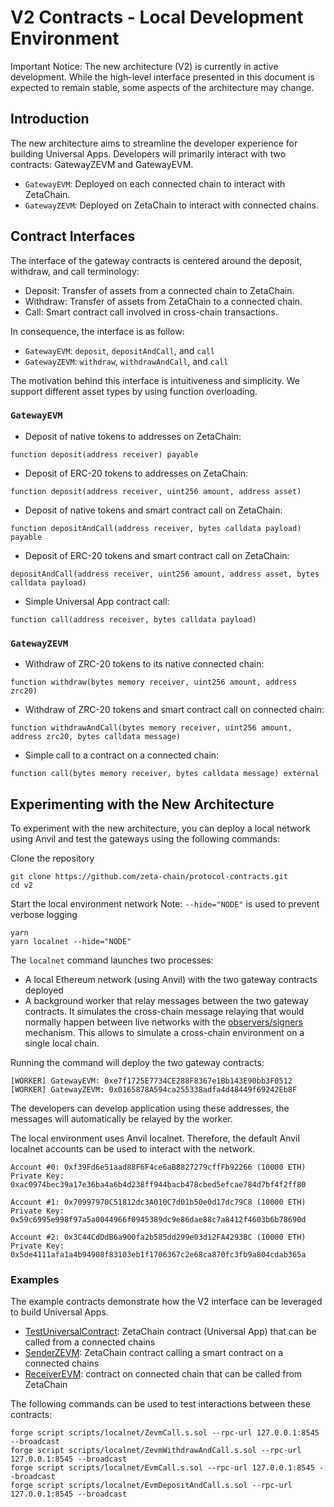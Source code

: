 # V2 Contracts - Local Development Environment

Important Notice: The new architecture (V2) is currently in active development. While the high-level interface presented in this document is expected to remain stable, some aspects of the architecture may change.

## Introduction

The new architecture aims to streamline the developer experience for building Universal Apps. Developers will primarily interact with two contracts: GatewayZEVM and GatewayEVM.

* `GatewayEVM`: Deployed on each connected chain to interact with ZetaChain.
* `GatewayZEVM`: Deployed on ZetaChain to interact with connected chains.

## Contract Interfaces

The interface of the gateway contracts is centered around the deposit, withdraw, and call terminology:

* Deposit: Transfer of assets from a connected chain to ZetaChain.
* Withdraw: Transfer of assets from ZetaChain to a connected chain.
* Call: Smart contract call involved in cross-chain transactions.

In consequence, the interface is as follow:
* `GatewayEVM`: `deposit`, `depositAndCall`, and `call`
* `GatewayZEVM`: `withdraw`, `withdrawAndCall`, and `call`

The motivation behind this interface is intuitiveness and simplicity. We support different asset types by using function overloading.

### `GatewayEVM`

* Deposit of native tokens to addresses on ZetaChain:

```solidity
function deposit(address receiver) payable
```

* Deposit of ERC-20 tokens to addresses on ZetaChain:

```solidity
function deposit(address receiver, uint256 amount, address asset)
```

* Deposit of native tokens and smart contract call on ZetaChain:

```solidity
function depositAndCall(address receiver, bytes calldata payload) payable
```

* Deposit of ERC-20 tokens and smart contract call on ZetaChain:

```solidity
depositAndCall(address receiver, uint256 amount, address asset, bytes calldata payload)
```

* Simple Universal App contract call:

```solidity
function call(address receiver, bytes calldata payload)
```

### `GatewayZEVM`

* Withdraw of ZRC-20 tokens to its native connected chain:

```solidity
function withdraw(bytes memory receiver, uint256 amount, address zrc20)
```

* Withdraw of ZRC-20 tokens and smart contract call on connected chain:

```solidity
function withdrawAndCall(bytes memory receiver, uint256 amount, address zrc20, bytes calldata message)
```

* Simple call to a contract on a connected chain:

```solidity
function call(bytes memory receiver, bytes calldata message) external
```

## Experimenting with the New Architecture

To experiment with the new architecture, you can deploy a local network using Anvil and test the gateways using the following commands:

Clone the repository
```
git clone https://github.com/zeta-chain/protocol-contracts.git
cd v2
```

Start the local environment network
Note: `--hide="NODE"` is used to prevent verbose logging
```
yarn
yarn localnet --hide="NODE"
```

The `localnet` command launches two processes:

- A local Ethereum network (using Anvil) with the two gateway contracts deployed
- A background worker that relay messages between the two gateway contracts. It simulates the cross-chain message relaying that would normally happen between live networks with the [observers/signers](https://www.zetachain.com/docs/developers/architecture/observers/) mechanism. This allows to simulate a cross-chain environment on a single local chain.

Running the command will deploy the two gateway contracts:

```
[WORKER] GatewayEVM: 0xe7f1725E7734CE288F8367e1Bb143E90bb3F0512
[WORKER] GatewayZEVM: 0x0165878A594ca255338adfa4d48449f69242Eb8F
```

The developers can develop application using these addresses, the messages will automatically be relayed by the worker.

The local environment uses Anvil localnet. Therefore, the default Anvil localnet accounts can be used to interact with the network.

```
Account #0: 0xf39Fd6e51aad88F6F4ce6aB8827279cffFb92266 (10000 ETH)
Private Key: 0xac0974bec39a17e36ba4a6b4d238ff944bacb478cbed5efcae784d7bf4f2ff80

Account #1: 0x70997970C51812dc3A010C7d01b50e0d17dc79C8 (10000 ETH)
Private Key: 0x59c6995e998f97a5a0044966f0945389dc9e86dae88c7a8412f4603b6b78690d

Account #2: 0x3C44CdDdB6a900fa2b585dd299e03d12FA4293BC (10000 ETH)
Private Key: 0x5de4111afa1a4b94908f83103eb1f1706367c2e68ca870fc3fb9a804cdab365a
```

### Examples

The example contracts demonstrate how the V2 interface can be leveraged to build Universal Apps.

* [TestUniversalContract](/test/utils/TestUniversalContract.sol): ZetaChain contract (Universal App) that can be called from a connected chains
* [SenderZEVM](/test/utils/SenderZEVM.sol): ZetaChain contract calling a smart contract on a connected chains
* [ReceiverEVM](/test/utils/evm/ReceiverEVM.sol): contract on connected chain that can be called from ZetaChain

The following commands can be used to test interactions between these contracts:
```
forge script scripts/localnet/ZevmCall.s.sol --rpc-url 127.0.0.1:8545 --broadcast
forge script scripts/localnet/ZevmWithdrawAndCall.s.sol --rpc-url 127.0.0.1:8545 --broadcast
forge script scripts/localnet/EvmCall.s.sol --rpc-url 127.0.0.1:8545 --broadcast
forge script scripts/localnet/EvmDepositAndCall.s.sol --rpc-url 127.0.0.1:8545 --broadcast
```